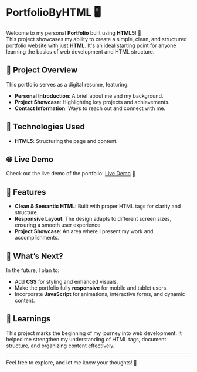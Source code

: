 # PortfolioByHTML 🖥️

Welcome to my personal **Portfolio** built using **HTML5**! 🚀  
This project showcases my ability to create a simple, clean, and structured portfolio website with just **HTML**. It's an ideal starting point for anyone learning the basics of web development and HTML structure.

## 🎨 Project Overview
This portfolio serves as a digital resume, featuring:
- **Personal Introduction**: A brief about me and my background.
- **Project Showcase**: Highlighting key projects and achievements.
- **Contact Information**: Ways to reach out and connect with me.

## 🔧 Technologies Used
- **HTML5**: Structuring the page and content.

## 🌐 Live Demo
Check out the live demo of the portfolio: [Live Demo](https://akhilsoni04.github.io/HTML-Portfolio/) 🚀

## 🌟 Features
- **Clean & Semantic HTML**: Built with proper HTML tags for clarity and structure.
- **Responsive Layout**: The design adapts to different screen sizes, ensuring a smooth user experience.
- **Project Showcase**: An area where I present my work and accomplishments.

## 🚀 What’s Next?
In the future, I plan to:
- Add **CSS** for styling and enhanced visuals.
- Make the portfolio fully **responsive** for mobile and tablet users.
- Incorporate **JavaScript** for animations, interactive forms, and dynamic content.

## 📖 Learnings
This project marks the beginning of my journey into web development. It helped me strengthen my understanding of HTML tags, document structure, and organizing content effectively.

---

Feel free to explore, and let me know your thoughts! 🌟
